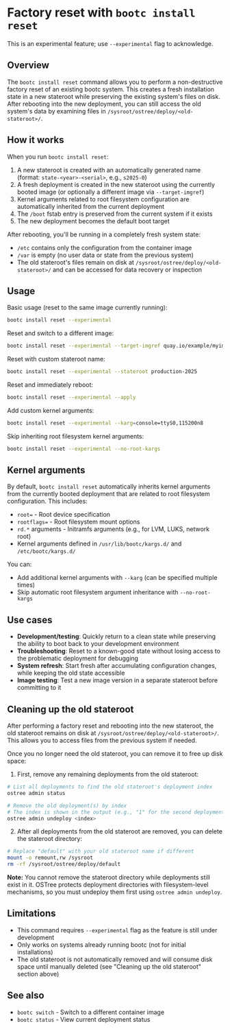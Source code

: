 # Factory reset with `bootc install reset`

This is an experimental feature; use `--experimental` flag to acknowledge.

## Overview

The `bootc install reset` command allows you to perform a non-destructive factory reset of an existing bootc system. This creates a fresh installation state in a new stateroot while preserving the existing system's files on disk. After rebooting into the new deployment, you can still access the old system's data by examining files in `/sysroot/ostree/deploy/<old-stateroot>/`.

## How it works

When you run `bootc install reset`:

1. A new stateroot is created with an automatically generated name (format: `state-<year>-<serial>`, e.g., `s2025-0`)
2. A fresh deployment is created in the new stateroot using the currently booted image (or optionally a different image via `--target-imgref`)
3. Kernel arguments related to root filesystem configuration are automatically inherited from the current deployment
4. The `/boot` fstab entry is preserved from the current system if it exists
5. The new deployment becomes the default boot target

After rebooting, you'll be running in a completely fresh system state:
- `/etc` contains only the configuration from the container image
- `/var` is empty (no user data or state from the previous system)
- The old stateroot's files remain on disk at `/sysroot/ostree/deploy/<old-stateroot>/` and can be accessed for data recovery or inspection

## Usage

Basic usage (reset to the same image currently running):

```bash
bootc install reset --experimental
```

Reset and switch to a different image:

```bash
bootc install reset --experimental --target-imgref quay.io/example/myimage:latest
```

Reset with custom stateroot name:

```bash
bootc install reset --experimental --stateroot production-2025
```

Reset and immediately reboot:

```bash
bootc install reset --experimental --apply
```

Add custom kernel arguments:

```bash
bootc install reset --experimental --karg=console=ttyS0,115200n8
```

Skip inheriting root filesystem kernel arguments:

```bash
bootc install reset --experimental --no-root-kargs
```

## Kernel arguments

By default, `bootc install reset` automatically inherits kernel arguments from the currently booted deployment that are related to root filesystem configuration. This includes:

- `root=` - Root device specification
- `rootflags=` - Root filesystem mount options
- `rd.*` arguments - Initramfs arguments (e.g., for LVM, LUKS, network root)
- Kernel arguments defined in `/usr/lib/bootc/kargs.d/` and `/etc/bootc/kargs.d/`

You can:
- Add additional kernel arguments with `--karg` (can be specified multiple times)
- Skip automatic root filesystem argument inheritance with `--no-root-kargs`

## Use cases

- **Development/testing**: Quickly return to a clean state while preserving the ability to boot back to your development environment
- **Troubleshooting**: Reset to a known-good state without losing access to the problematic deployment for debugging
- **System refresh**: Start fresh after accumulating configuration changes, while keeping the old state accessible
- **Image testing**: Test a new image version in a separate stateroot before committing to it

## Cleaning up the old stateroot

After performing a factory reset and rebooting into the new stateroot, the old stateroot remains on disk at `/sysroot/ostree/deploy/<old-stateroot>/`. This allows you to access files from the previous system if needed.

Once you no longer need the old stateroot, you can remove it to free up disk space:

1. First, remove any remaining deployments from the old stateroot:

```bash
# List all deployments to find the old stateroot's deployment index
ostree admin status

# Remove the old deployment(s) by index
# The index is shown in the output (e.g., "1" for the second deployment)
ostree admin undeploy <index>
```

2. After all deployments from the old stateroot are removed, you can delete the stateroot directory:

```bash
# Replace "default" with your old stateroot name if different
mount -o remount,rw /sysroot
rm -rf /sysroot/ostree/deploy/default
```

**Note:** You cannot remove the stateroot directory while deployments still exist in it. OSTree protects deployment directories with filesystem-level mechanisms, so you must undeploy them first using `ostree admin undeploy`.

## Limitations

- This command requires `--experimental` flag as the feature is still under development
- Only works on systems already running bootc (not for initial installations)
- The old stateroot is not automatically removed and will consume disk space until manually deleted (see "Cleaning up the old stateroot" section above)

## See also

- `bootc switch` - Switch to a different container image
- `bootc status` - View current deployment status

